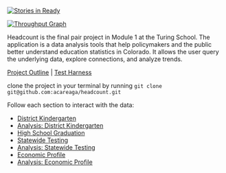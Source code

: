 [![Stories in Ready](https://badge.waffle.io/acareaga/headcount.png?label=ready&title=Ready)](https://waffle.io/acareaga/headcount)

[![Throughput Graph](https://badge.waffle.io/acareaga/headcount/throughput.svg)](https://waffle.io/acareaga/headcount/metrics)

Headcount is the final pair project in Module 1 at the Turing School. The application is a data analysis tools that help policymakers and the public better understand education statistics in Colorado. It allows the user query the underlying data, explore connections, and analyze trends.

[Project Outline](https://github.com/turingschool/curriculum/blob/master/source/projects/headcount.markdown) | [Test Harness](https://github.com/turingschool-examples/headcount_test_harness)

clone the project in your terminal by running `git clone git@github.com:acareaga/headcount.git`

Follow each section to interact with the data:

* [District Kindergarten](headcount/iteration_0.markdown)
* [Analysis: District Kindergarten](headcount/iteration_1.markdown)
* [High School Graduation](headcount/iteration_2.markdown)
* [Statewide Testing](headcount/iteration_3.markdown)
* [Analysis: Statewide Testing](headcount/iteration_5.markdown)
* [Economic Profile](headcount/iteration_4.markdown)
* [Analysis: Economic Profile](headcount/iteration_6.markdown)
